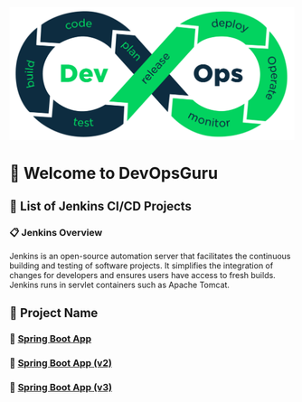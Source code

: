 ![DevOpsGuru Banner](https://github.com/Cancerian786/Favicon/blob/main/cicd.png)

# 🎉 Welcome to DevOpsGuru

## 🌟 List of Jenkins CI/CD Projects

### 📋 Jenkins Overview

Jenkins is an open-source automation server that facilitates the continuous building and testing of software projects. It simplifies the integration of changes for developers and ensures users have access to fresh builds. Jenkins runs in servlet containers such as Apache Tomcat.

## 📂 Project Name

### 🚀 [Spring Boot App](https://github.com/Cancerian786/CICD-Project/tree/main/spring-Boot-App)

### 🚀 [Spring Boot App (v2)](<https://github.com/Cancerian786/CICD-Project/tree/main/spring-boot-App%20(v2)>)

### 🚀 [Spring Boot App (v3)](<https://github.com/Cancerian786/CICD-Project/tree/main/spring-boot-App%20(v3)>)
